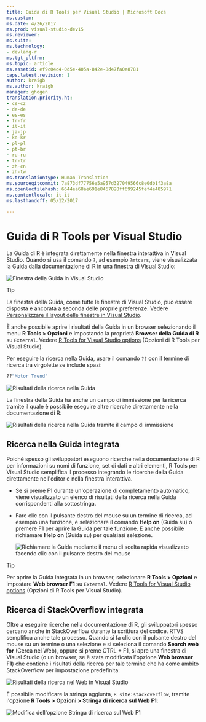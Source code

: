 ```yaml
---
title: Guida di R Tools per Visual Studio | Microsoft Docs
ms.custom: 
ms.date: 4/26/2017
ms.prod: visual-studio-dev15
ms.reviewer: 
ms.suite: 
ms.technology:
- devlang-r
ms.tgt_pltfrm: 
ms.topic: article
ms.assetid: ef9c04d4-0d5e-405a-842e-8d47fa0e8781
caps.latest.revision: 1
author: kraigb
ms.author: kraigb
manager: ghogen
translation.priority.ht:
- cs-cz
- de-de
- es-es
- fr-fr
- it-it
- ja-jp
- ko-kr
- pl-pl
- pt-br
- ru-ru
- tr-tr
- zh-cn
- zh-tw
ms.translationtype: Human Translation
ms.sourcegitcommit: 7a873df77756e5a957d327049566c8e0db1f3a8a
ms.openlocfilehash: 6644ea68ae691e8467828ff699245fef4e485971
ms.contentlocale: it-it
ms.lasthandoff: 05/12/2017

---
```



# <a name="help-in-r-tools-for-visual-studio"></a>Guida di R Tools per Visual Studio

La Guida di R è integrata direttamente nella finestra interattiva in Visual Studio. Quando si usa il comando `?`, ad esempio `?mtcars`, viene visualizzata la Guida dalla documentazione di R in una finestra di Visual Studio:

![Finestra della Guida in Visual Studio](media/help-window.png)

> [!Tip]
> La finestra della Guida, come tutte le finestre di Visual Studio, può essere disposta e ancorata a seconda delle proprie preferenze. Vedere [Personalizzare il layout delle finestre in Visual Studio](../ide/customizing-window-layouts-in-visual-studio.md).
>
> È anche possibile aprire i risultati della Guida in un browser selezionando il menu **R Tools > Opzioni** e impostando la proprietà **Browser della Guida di R** su `External`. Vedere [R Tools for Visual Studio options](options.md) (Opzioni di R Tools per Visual Studio).

Per eseguire la ricerca nella Guida, usare il comando `??` con il termine di ricerca tra virgolette se include spazi:

```R
??"Motor Trend"
```

![Risultati della ricerca nella Guida](media/help-search1.png)

La finestra della Guida ha anche un campo di immissione per la ricerca tramite il quale è possibile eseguire altre ricerche direttamente nella documentazione di R:

![Risultati della ricerca nella Guida tramite il campo di immissione](media/help-search2.png)

## <a name="integrated-help-lookup"></a>Ricerca nella Guida integrata

Poiché spesso gli sviluppatori eseguono ricerche nella documentazione di R per informazioni su nomi di funzione, set di dati e altri elementi, R Tools per Visual Studio semplifica il processo integrando le ricerche della Guida direttamente nell'editor e nella finestra interattiva.

- Se si preme F1 durante un'operazione di completamento automatico, viene visualizzato un elenco di risultati della ricerca nella Guida corrispondenti alla sottostringa.
- Fare clic con il pulsante destro del mouse su un termine di ricerca, ad esempio una funzione, e selezionare il comando **Help on** (Guida su) o premere F1 per aprire la Guida per tale funzione. È anche possibile richiamare **Help on** (Guida su) per qualsiasi selezione.

    ![Richiamare la Guida mediante il menu di scelta rapida visualizzato facendo clic con il pulsante destro del mouse](media/help-right-click.png)

> [!Tip]
> Per aprire la Guida integrata in un browser, selezionare **R Tools > Opzioni** e impostare **Web browser F1** su `External`. Vedere [R Tools for Visual Studio options](options.md) (Opzioni di R Tools per Visual Studio).

## <a name="integrated-stackoverflow-search"></a>Ricerca di StackOverflow integrata

Oltre a eseguire ricerche nella documentazione di R, gli sviluppatori spesso cercano anche in StackOverflow durante la scrittura del codice. RTVS semplifica anche tale processo. Quando si fa clic con il pulsante destro del mouse su un termine o una selezione e si seleziona il comando **Search web for** (Cerca nel Web), oppure si preme CTRL + F1, si apre una finestra di Visual Studio (o un browser, se è stata modificata l'opzione **Web browser F1**) che contiene i risultati della ricerca per tale termine che ha come ambito StackOverflow per impostazione predefinita:

![Risultati della ricerca nel Web in Visual Studio](media/help-web-search-results.png)

È possibile modificare la stringa aggiunta, `R site:stackoverflow`, tramite l'opzione **R Tools > Opzioni > Stringa di ricerca sul Web F1**:

![Modifica dell'opzione Stringa di ricerca sul Web F1](media/options-dialog.png)
